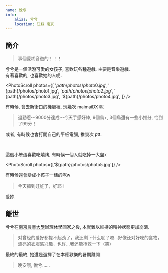 ```yaml
---
name: 悅兮
info:
    alias: 兮兮
    location: 江蘇 南京
---
```


## 簡介

> 事個愛糊音遊的！！！

兮兮是一個活潑可愛的女孩子, 喜歡玩各種遊戲, 主要是音樂遊戲.   
有著喜歡的, 也喜歡她的人呢.  

<PhotoScroll photos={[
'${path}/photos/photo0.jpg',
'${path}/photos/photo1.jpg',
'${path}/photos/photo2.jpg',
'${path}/photos/photo3.jpg',
'${path}/photos/photo4.jpg',
]} />

有時候, 會去新街口的機廳裡, 玩幾次 maimaiDX 呢  

> 退勤惹～9000分達成～今天手感好棒, 9個鳥+, 3個鳥還有一些小推分, 恰到了99分！

或者, 有時候也會打開自己的平板電腦, 推幾次 ptt.  

<br />

這個小笨蛋喜歡吃燒烤, 有時候一個人就吃掉一大盤x

<PhotoScroll photos={['${path}/photos/photo5.jpg']} />

有時候還會變成小孩子一樣的呢w

> 今天抓到娃娃了，好耶！

愛妳.  

## 離世

兮兮在[南京農業大學](https://rle.wiki/campus/NJAU.html)辦理休學回家之後, 本就難以維持的精神狀態更加崩潰.  

> 对曾经的爱好都提不起劲了，我还剩下什么呢？嗯…好像还对好吃的食物，漂亮的衣服感兴趣，也许…我还能抢救一下（笑）

最終的最終, 她還是選擇了在本應歡樂的暑期離開  

> 晚安哦, 悅兮……
